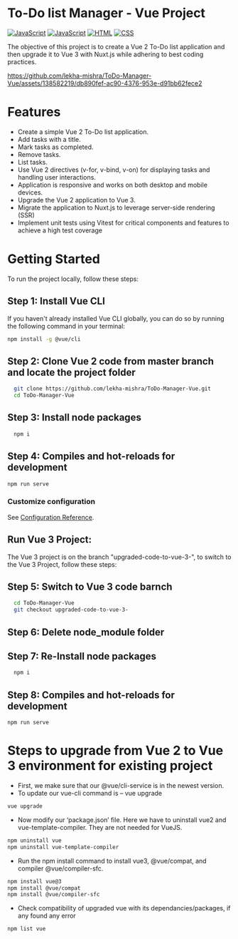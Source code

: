 # To-Do list Manager - Vue Project
[![JavaScript](https://img.shields.io/badge/Vue.js-35495E?style=for-the-badge&logo=vuedotjs&logoColor=4FC08D)](https://developer.mozilla.org/en-US/docs/Web/JavaScript)
[![JavaScript](https://img.shields.io/badge/javascript-%2320232a.svg?style=for-the-badge&logo=javascript&logoColor=%23F7DF1E)](https://developer.mozilla.org/en-US/docs/Web/JavaScript)
[![HTML](https://img.shields.io/badge/html-%2320232a.svg?style=for-the-badge&logo=html5&logoColor=%23E34F26)](https://developer.mozilla.org/en-US/docs/Web/HTML)
[![CSS](https://img.shields.io/badge/css-%2320232a.svg?style=for-the-badge&logo=css3&logoColor=%231572B6)](https://developer.mozilla.org/en-US/docs/Web/CSS)

The objective of this project is to create a Vue 2 To-Do list application and then
upgrade it to Vue 3 with Nuxt.js while adhering to best coding practices.

https://github.com/lekha-mishra/ToDo-Manager-Vue/assets/138582219/db890fef-ac90-4376-953e-d91bb62fece2

# Features
- Create a simple Vue 2 To-Do list application.
- Add tasks with a title.
- Mark tasks as completed.
- Remove tasks.
- List tasks.
- Use Vue 2 directives (v-for, v-bind, v-on) for displaying tasks and handling user interactions.
- Application is responsive and works on both desktop and mobile devices.
- Upgrade the Vue 2 application to Vue 3.
- Migrate the application to Nuxt.js to leverage server-side rendering (SSR)
- Implement unit tests using Vitest for critical components and features to achieve a high test
coverage

# Getting Started
To run the project locally, follow these steps:

## Step 1: Install Vue CLI

If you haven't already installed Vue CLI globally, you can do so by running the following command in your terminal:
```bash
npm install -g @vue/cli
```
## Step 2: Clone Vue 2 code from master branch and locate the project folder
 ```bash
   git clone https://github.com/lekha-mishra/ToDo-Manager-Vue.git
   cd ToDo-Manager-Vue
```

## Step 3: Install node packages
 ```bash
   npm i
```

## Step 4: Compiles and hot-reloads for development
```
npm run serve
```

### Customize configuration

See [Configuration Reference](https://cli.vuejs.org/config/).

## Run Vue 3 Project:
The Vue 3 project is on the branch "upgraded-code-to-vue-3-", to switch to the Vue 3 Project, follow these steps:

## Step 5: Switch to Vue 3 code barnch
 ```bash
   cd ToDo-Manager-Vue
   git checkout upgraded-code-to-vue-3-
```

## Step 6: Delete node_module folder

## Step 7: Re-Install node packages
 ```bash
   npm i
```
## Step 8: Compiles and hot-reloads for development
```
npm run serve
```

# Steps to upgrade from Vue 2 to Vue 3 environment for existing project
- First, we make sure that our @vue/cli-service is in the newest version.
- To update our vue-cli command is – vue upgrade
```bash
vue upgrade
```
- Now modify our ‘package.json’ file. Here we have to uninstall vue2 and vue-template-compiler. They are not needed for VueJS.
```bash
npm uninstall vue
npm uninstall vue-template-compiler
```
- Run the npm install command to install vue3, @vue/compat, and compiler @vue/compiler-sfc.
 ```bash
npm install vue@3
npm install @vue/compat
npm install @vue/compiler-sfc
```
- Check compatibility of upgraded vue with its dependancies/packages, if any found any error
 ```bash
npm list vue
```
